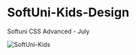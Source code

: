 # SoftUni-Kids-Design
Softuni CSS Advanced - July

![SoftUni-Kids](https://github.com/PPetkov2000/SoftUniKids-Design/blob/main/app-view.PNG)
